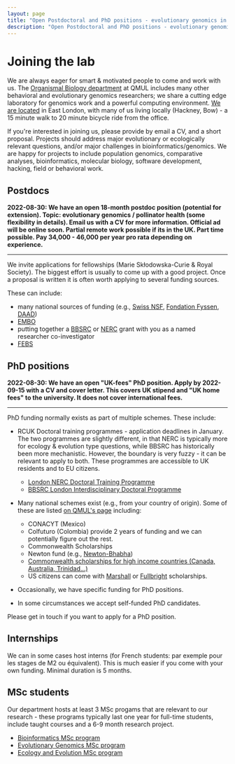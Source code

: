 ```yaml
---
layout: page
title: "Open Postdoctoral and PhD positions - evolutionary genomics in London"
description: "Open Postdoctoral and PhD positions - evolutionary genomics in London"
---
```


# Joining the lab

We are always eager for smart & motivated people to come and work with us. The [Organismal Biology department](http://www.sbcs.qmul.ac.uk) at QMUL includes many other behavioral and evolutionary genomics researchers; we share a cutting edge laboratory for genomics work and a powerful computing environment. [We are located](/map) in East London, with many of us living locally (Hackney, Bow) - a 15 minute walk to 20 minute bicycle ride from the office.

If you're interested in joining us, please provide by email a CV, and a short proposal. Projects should address major evolutionary or ecologically relevant questions, and/or major challenges in bioinformatics/genomics. We are happy for projects to include population genomics, comparative analyses, bioinformatics, molecular biology, software development, hacking, field or behavioral work.



## Postdocs

**2022-08-30: We have an open 18-month postdoc position (potential for extension). Topic: evolutionary genomics / pollinator health (some flexibility in details). Email us with a CV for more information. Official ad will be online soon. Partial remote work possible if its in the UK. Part time possible. Pay 34,000 - 46,000 per year pro rata depending on experience.**


---

We invite applications for fellowships (Marie Sk&#322;odowska-Curie & Royal Society). The biggest effort is usually to come up with a good project. Once a proposal is written it is often worth applying to several funding sources.

These can include:
 * many national sources of funding (e.g., [Swiss NSF](http://www.snf.ch/en/Pages/default.aspx), [Fondation Fyssen](http://www.fondationfyssen.fr/), [DAAD](https://www.daad.de/))
 * [EMBO](http://www.embo.org/funding-awards)
 * putting together a [BBSRC](http://www.bbsrc.ac.uk/funding/) or [NERC](http://www.nerc.ac.uk/funding/) grant with you as a named researcher co-investigator
 * [FEBS](http://www.febs.org/)

## PhD positions

**2022-08-30: We have an open "UK-fees" PhD position. Apply by 2022-09-15 with a CV and cover letter. This covers UK stipend and "UK home fees" to the university. It does not cover international fees.**

---

PhD funding normally exists as part of multiple schemes. These include:

 * RCUK Doctoral training programmes - application deadlines in January. The two programmes are slightly different, in that NERC is typically more for ecology &amp; evolution type questions, while BBSRC has historically been more mechanistic. However, the boundary is very fuzzy - it can be relevant to apply to both. These programmes are accessible to UK residents and to EU citizens.
    * [London NERC Doctoral Training Programme](http://london-nerc-dtp.org)
    * [BBSRC London Interdisciplinary Doctoral Programme](http://lido-dtp.ac.uk)

 * Many national schemes exist (e.g., from your country of origin). Some of these are listed [on QMUL's page](http://www.sbcs.qmul.ac.uk/postgraduate/research/index.html) including:
    * CONACYT (Mexico)
    * Colfuturo (Colombia) provide 2 years of funding and we can potentially figure out the rest.
    * Commonwealth Scholarships
    * Newton fund (e.g., [Newton-Bhabha](https://www.britishcouncil.in/programmes/higher-education/newton-fund))
	* [Commonwealth scholarships  for high income countries (Canada, Australia, Trinidad...)](http://cscuk.dfid.gov.uk/apply/phd-scholarships-high-income-countries/)
	* US citizens can come with [Marshall](http://www.marshallscholarship.org/applications/eligible) or [Fullbright](http://www.fulbright.org.uk/going-to-the-uk/postgraduate-student-awards) scholarships.
 * Occasionally, we have specific funding for PhD positions.
 * In some circumstances we accept self-funded PhD candidates.

Please get in touch if you want to apply for a PhD position.

## Internships

We can in some cases host interns (for French students: par exemple pour les stages de M2 ou équivalent).
This is much easier if you come with your own funding. Minimal duration is 5 months.

## MSc students

Our department hosts at least 3 MSc progams that are relevant to our research - these programs typically last one year for full-time students, include taught courses and a 6-9 month research project.

 * [Bioinformatics MSc program](http://www.sbcs.qmul.ac.uk/postgraduate/masters/courses/169225.html)
 * [Evolutionary Genomics MSc program](http://www.sbcs.qmul.ac.uk/postgraduate/masters/courses/169221.html)
 * [Ecology and Evolution MSc program](http://www.sbcs.qmul.ac.uk/postgraduate/masters/courses/169220.html)
